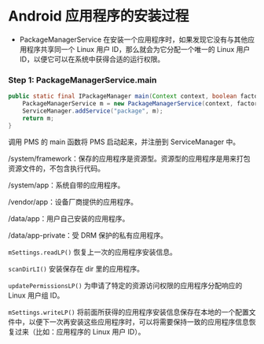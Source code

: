 # Android 应用程序的安装过程

- PackageManagerService 在安装一个应用程序时，如果发现它没有与其他应用程序共享同一个 Linux 用户 ID，那么就会为它分配一个唯一的 Linux 用户 ID，以便它可以在系统中获得合适的运行权限。



### Step 1: PackageManagerService.main

```java
public static final IPackageManager main(Context context, boolean factoryTest) {
    PackageManagerService m = new PackageManagerService(context, factoryTest);
    ServiceManager.addService("package", m);
    return m;
}
```
调用 PMS 的 main 函数将 PMS 启动起来，并注册到 ServiceManager 中。



/system/framework：保存的应用程序是资源型。资源型的应用程序是用来打包资源文件的，不包含执行代码。

/system/app：系统自带的应用程序。

/vendor/app：设备厂商提供的应用程序。

/data/app：用户自己安装的应用程序。

/data/app-private：受 DRM 保护的私有应用程序。



`mSettings.readLP()` 恢复上一次的应用程序安装信息。

`scanDirLI()` 安装保存在 dir 里的应用程序。

`updatePermissionsLP()` 为申请了特定的资源访问权限的应用程序分配响应的 Linux 用户组 ID。

`mSettings.writeLP()` 将前面所获得的应用程序安装信息保存在本地的一个配置文件中，以便下一次再安装这些应用程序时，可以将需要保持一致的应用程序信息恢复过来（比如：应用程序的 Linux 用户 ID）。









